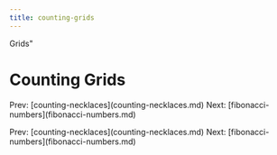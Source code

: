 ```yaml
---
title: counting-grids
---
```


Grids\"

# Counting Grids

Prev:
\[counting-necklaces](counting-necklaces.md)
Next: \[fibonacci-numbers](fibonacci-numbers.md)

Prev:
\[counting-necklaces](counting-necklaces.md)
Next: \[fibonacci-numbers](fibonacci-numbers.md)
